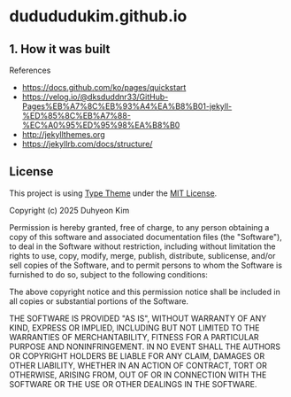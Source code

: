 # dudududukim.github.io

## 1. How it was built
References
- https://docs.github.com/ko/pages/quickstart
- https://velog.io/@dksduddnr33/GitHub-Pages%EB%A7%8C%EB%93%A4%EA%B8%B01-jekyll-%ED%85%8C%EB%A7%88-%EC%A0%95%ED%95%98%EA%B8%B0
- http://jekyllthemes.org
- https://jekyllrb.com/docs/structure/

## License

This project is using [Type Theme](https://github.com/rohanchandra/type-theme) under the [MIT License](LICENSE).

Copyright (c) 2025 Duhyeon Kim

Permission is hereby granted, free of charge, to any person obtaining a copy
of this software and associated documentation files (the "Software"), to deal
in the Software without restriction, including without limitation the rights
to use, copy, modify, merge, publish, distribute, sublicense, and/or sell
copies of the Software, and to permit persons to whom the Software is
furnished to do so, subject to the following conditions:

The above copyright notice and this permission notice shall be included in all
copies or substantial portions of the Software.

THE SOFTWARE IS PROVIDED "AS IS", WITHOUT WARRANTY OF ANY KIND, EXPRESS OR
IMPLIED, INCLUDING BUT NOT LIMITED TO THE WARRANTIES OF MERCHANTABILITY,
FITNESS FOR A PARTICULAR PURPOSE AND NONINFRINGEMENT. IN NO EVENT SHALL THE
AUTHORS OR COPYRIGHT HOLDERS BE LIABLE FOR ANY CLAIM, DAMAGES OR OTHER
LIABILITY, WHETHER IN AN ACTION OF CONTRACT, TORT OR OTHERWISE, ARISING FROM,
OUT OF OR IN CONNECTION WITH THE SOFTWARE OR THE USE OR OTHER DEALINGS IN THE
SOFTWARE.